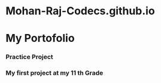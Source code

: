 # Mohan-Raj-Codecs.github.io
# My Portofolio

### Practice Project
### My first project at my 11 th Grade
